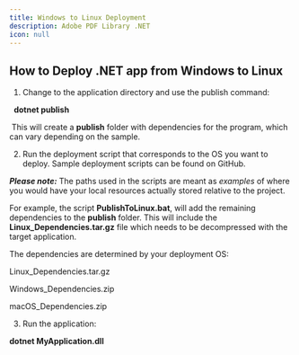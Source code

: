 ```yaml
---
title: Windows to Linux Deployment
description: Adobe PDF Library .NET
icon: null
---
```


## How to Deploy .NET app from Windows to Linux  

1. Change to the application directory and use the publish command: 

  **dotnet publish** 

 This will create a **publish** folder with dependencies for the program, which can vary depending on the sample.  

2. Run the deployment script that corresponds to the OS you want to deploy. Sample deployment scripts can be found on GitHub.  

_**Please note:**_ The paths used in the scripts are meant as _examples_ of where you would have your local resources actually stored relative to the project. 

For example, the script **PublishToLinux.bat**, will add the remaining dependencies to the **publish** folder. This will include the **Linux\_Dependencies.tar.gz** file which needs to be decompressed with the target application. 

The dependencies are determined by your deployment OS: 

Linux\_Dependencies.tar.gz 

Windows\_Dependencies.zip 

macOS\_Dependencies.zip 

3. Run the application:  

**dotnet MyApplication.dll**
